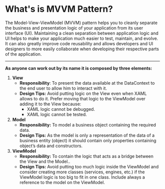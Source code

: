 What's is MVVM Pattern?
===============

The Model-View-ViewModel (MVVM) pattern helps you to cleanly separate the business and presentation logic of your application from its user interface (UI). Maintaining a clean separation between application logic and UI helps to make your application much easier to test, maintain, and evolve. It can also greatly improve code reusability and allows developers and UI designers to more easily collaborate when developing their respective parts of the application.

-------------

 **As anyone can work out by its name it is composed by three elements:**
 

1. **View**
    * **Responsibility**: To present the data available at the DataContext to the end user to allow him to interact with it.
    * **Design Tips:** Avoid putting logic on the View even when XAML allows to do it. Prefer moving that logic to the ViewModel over adding it to the View because:
        *   XAML logic cannot be debugged.
        *   XAML logic cannot be tested.
2.  **Model**
    *   **Responsibility:** To model a business object containing the required data.
    *   **Design Tips:** As the model is only a representation of the data of a business entity (object) it should contain only properties containing object’s data and constructors. 
2.  **ViewModel**
    *   **Responsibility:** To contain the logic that acts as a bridge between the View and the Model..
    *   **Design Tips:** Avoid putting too much logic inside the ViewModel and consider creating more classes (services, engines, etc.) if the ViewModel logic is too big to fit in one class. Include always a reference to the model on the ViewModel.